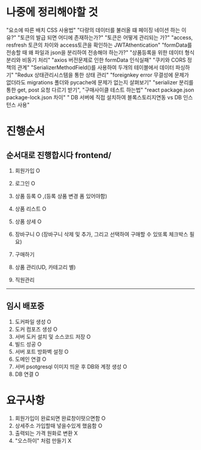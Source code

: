 # 나중에 정리해야할 것
"요소에 따른 배치 CSS 사용법"
"다량의 데이터를 불러올 떄 페이징 네이션 하는 이유?"
"토큰의 발급 되면 어디에 존재하는가?"
"토큰은 어떻게 관리되는 가?"
"access, resfresh 토큰의 차이와 access토큰을 확인하는 JWTAthentication"
"formData를 전송할 때 왜 파일과 json을 분리하여 전송해야 하는가?"
"상품등록을 위한 데이터 형식 분리와 비동기 처리"
"axios 버전문제로 인한 formData 인식실패"
"쿠키와 CORS 정책의 관계"
"SerializerMethodField()를 사용하여 두개의 테이블에서 데이터 파싱하기"
"Redux 상태관리시스템을 통한 상태 관리"
"foreignkey error 무결성에 문제가 없더라도 migrations 폴더와 pycache에 문제가 없는지 살펴보기"
"serializer 분리를 통한 get, post 요청 다르기 받기",
"구매사이클 테스트 하는법"
"react package.json package-lock.json 차이"
" DB 서버에 직접 설치하여 블록스토리지연동 vs DB 인스턴스 사용"


# 진행순서
## 순서대로 진행합시다 frontend/
1. 회원가입 O
2. 로그인 O
3. 상품 등록 O ,(등록 상품 변경 폼 있어야함)
4. 상품 리스트 O
5. 상품 상세 O
6. 장바구니 O (장바구니 삭제 및 추가, 그리고 선택하여 구매할 수 있또록 체크박스 필요)


7. 구매하기

8. 상품 관리(UD, 카테고리 별)

9. 직원관리

-------------------------------
## 임시 배포중
1. 도커파일 생성 O
2. 도커 컴포즈 생성 O
3. 서버 도커 설치 및 소스코드 저장 O
4. 빌드 성공 O
5. 서버 포트 방화벽 설정 O
6. 도메인 연결 O
7. 서버 psotgresql 이미지 띄운 후 DB와 계정 생성 O
8. DB 연결 O

# 요구사항
1. 회원가입이 완료되면 완료창이떳으면함 O
2. 상세주소 가입할때 넣을수있게 했음함 O
3. 출력되는 가격 원화로 변환 X
4. "오스하이" 처럼 만들기 X